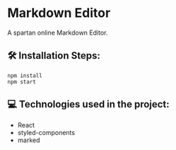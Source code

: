 # Markdown Editor
A spartan online Markdown Editor.

## 🛠️ Installation Steps:
```
npm install
npm start
```

## 💻 Technologies used in the project:
*   React
*   styled-components
*   marked
